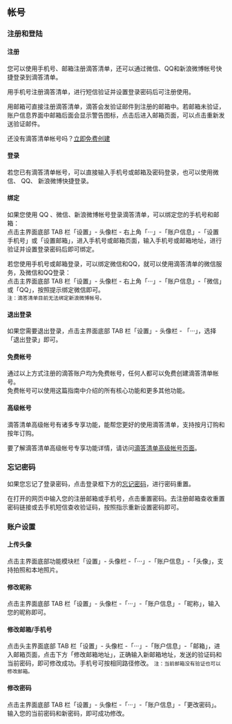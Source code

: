 ## 帐号

### 注册和登陆

#### 注册

您可以使用手机号、邮箱注册滴答清单，还可以通过微信、QQ和新浪微博帐号快捷登录到滴答清单。

用手机号注册滴答清单，进行短信验证并设置登录密码后可注册使用。

用邮箱可直接注册滴答清单，滴答会发验证邮件到注册的邮箱中。若邮箱未验证，账户信息界面中邮箱后面会显示警告图标，点击后进入邮箱页面，可以点击重新发送验证邮件。

还没有滴答清单帐号吗？[立即免费创建](https://dida365.com/signup)


#### 登录

若您已有滴答清单帐号，可以直接输入手机号或邮箱及密码登录，也可以使用微信、 QQ、 新浪微博快捷登录。

#### 绑定

如果您使用 QQ 、微信、新浪微博帐号登录滴答清单，可以绑定您的手机号和邮箱： <br>点击主界面底部 TAB 栏「设置」- 头像栏 - 右上角「···」-「账户信息」-「设置手机号」或「设置邮箱」，进入手机号或邮箱页面，输入手机号或邮箱地址，进行验证并设置登录密码后即可绑定。

若您使用手机号或邮箱登录，可以绑定微信和QQ，就可以使用滴答清单的微信服务，及微信和QQ登录： <br>点击主界面底部 TAB 栏「设置」- 头像栏 - 右上角「···」-「账户信息」-「微信」或「QQ」，按照提示绑定微信即可。 <br>`注：滴答清单目前无法绑定新浪微博帐号。`


#### 退出登录

如果您需要退出登录，点击主界面底部 TAB 栏「设置」- 头像栏 - 「···」，选择「退出登录」即可。


#### 免费帐号

通过以上方式注册的滴答账户均为免费帐号，任何人都可以免费创建滴答清单帐号。 <br >免费帐号可以使用这篇指南中介绍的所有核心功能和更多其他功能。

#### 高级帐号

滴答清单高级帐号有诸多专享功能，能帮您更好的使用滴答清单，支持按月订购和按年订购。

要了解滴答清单高级帐号专享功能详情，请访问[滴答清单高级帐号页面](https://www.dida365.com/about/upgrade)。

### 忘记密码

如果您忘记了登录密码，点击登录框下方的[忘记密码](https://www.dida365.com/sign/requestRestPassword)，进行密码重置。

在打开的网页中输入您的注册邮箱或手机号，点击重置密码。去注册邮箱查收重置密码链接或去手机短信查收验证码，按照指示重新设置密码即可。

### 账户设置


#### 上传头像

点击主界面底部功能模块栏「设置」- 头像栏 -「···」-「账户信息」-「头像」，支持拍照和本地照片。 

#### 修改昵称

点击主界面底部 TAB 栏「设置」- 头像栏 -「···」-「账户信息」-「昵称」，输入您的昵称即可。

#### 修改邮箱/手机号

点击头主界面底部 TAB 栏「设置」- 头像栏 -「···」-「账户信息」-「邮箱」，进入邮箱页面，点击下方「修改邮箱地址」，正确输入新邮箱地址，发送的验证码和当前密码，即可修改成功。手机号可按相同路径修改。 
`注：当前邮箱没有验证也可以修改邮箱。`


#### 修改密码

点击主界面底部 TAB 栏「设置」- 头像栏 -「···」-「账户信息」-「更改密码」。输入您的当前密码和新密码，即可成功修改。

